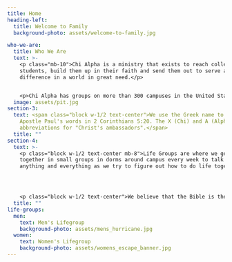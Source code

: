```yaml
---
title: Home
heading-left:
  title: Welcome to Family
  background-photo: assets/welcome-to-family.jpg

who-we-are:
  title: Who We Are
  text: >-
    <p class="mb-10">Chi Alpha is a ministry that exists to reach college
    students, build them up in their faith and send them out to serve and make a
    difference in a world in great need.</p>


    <p>Chi Alpha has groups on more than 300 campuses in the United States and around the world.</p>
  image: assets/pit.jpg
section-3:
  text: <span class="block w-1/2 text-center">We use the Greek name to reflect the
    Apostle Paul's words in 2 Corinthians 5:20. The X (Chi) and A (Alpha) are
    abbreviations for "Christ's ambassadors".</span>
  title: ""
section-4:
  text: >-
    <p class="block w-1/2 text-center mb-8">Life Groups are where we get
    together in small groups in dorms around campus every week to talk about
    anything and everything as we try to figure out how to do life together.</p>




    <p class="block w-1/2 text-center">We believe that the Bible is the word of God and we are going to look at it to see how it applies to our lives. We encourage and invite questions as we figure it out together.</p>
  title: ""
life-groups:
  men:
    text: Men's Lifegroup
    background-photo: assets/mens_hurricane.jpg
  women:
    text: Women's Lifegroup
    background-photo: assets/womens_escape_banner.jpg
---
```

